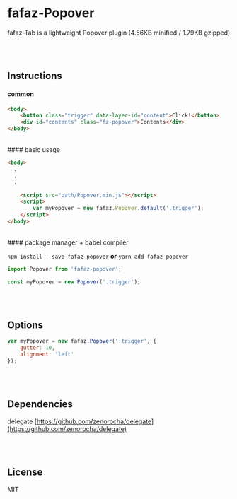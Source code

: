 # fafaz-Popover
fafaz-Tab is a lightweight Popover plugin (4.56KB minified / 1.79KB gzipped)

</br><br/>

## Instructions 
#### common

```html
<body>
    <button class="trigger" data-layer-id="content">Click!</button>
    <div id="contents" class="fz-popover">Contents</div>
</body>
```

<br/>
#### basic usage

```html
<body>
  .
  .
  .

    <script src="path/Popover.min.js"></script>
    <script>
        var myPopover = new fafaz.Popover.default('.trigger');
    </script>
</body>
```

<br/>
#### package manager + babel compiler 

`npm install --save fafaz-popover` **or** `yarn add fafaz-popover`


```javascript
import Popover from 'fafaz-popover';

const myPopover = new Popover('.trigger');
```


<br/><br/>

## Options

```javascript
var myPopover = new fafaz.Popover('.trigger', {
    gutter: 10,
    alignment: 'left'
});
```


<br/><br/>

## Dependencies

delegate [https://github.com/zenorocha/delegate](https://github.com/zenorocha/delegate)

<br/><br/>

## License

MIT

